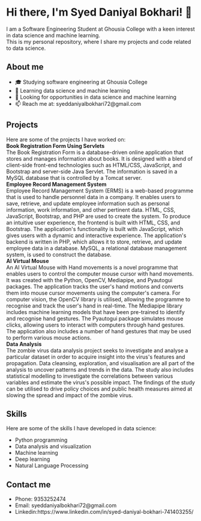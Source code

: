 <!DOCTYPE html>
<html lang="en">
<head>
    <meta charset="UTF-8">
    <meta http-equiv="X-UA-Compatible" content="IE=edge">
    <meta name="viewport" content="width=device-width, initial-scale=1.0">
    <title>Readme</title>
</head>
<body>
    <p>
     <h1>   Hi there, I'm Syed Daniyal Bokhari! 👋 </h1>
        I am a Software Engineering Student at Ghousia College with a keen interest in data science and machine learning.
        <br>
        This is my personal repository, where I share my projects and code related to data science.
        <br>
       <h2>  About me </h2>
       <ul> 
     <li>  🎓 Studying software engineering at Ghousia College </li>  
     <li>    🌱 Learning data science and machine learning </li> 
     <li>   💼 Looking for opportunities in data science and machine learning</li> 
     <li>    📫 Reach me at: syeddaniyalbokhari72@gmail.com</li>
    </ul>
       <h2>  Projects </h2>
        Here are some of the projects I have worked on:
        <br>
      <b>   Book Registration Form Using Servlets </b>
      <br>
        The Book Registration Form is a database-driven online application that stores and manages information about books. It is designed with a blend of client-side front-end technologies such as HTML/CSS, JavaScript, and Bootstrap and server-side Java Servlet. The information is saved in a MySQL database that is controlled by a Tomcat server.
        <br>
      <b>  Employee Record Management System </b> 
      <br>
        Employee Record Management System (ERMS) is a web-based programme that is used to handle personnel data in a company. It enables users to save, retrieve, and update employee information such as personal information, work information, and other pertinent data. HTML, CSS, JavaScript, Bootstrap, and PHP are used to create the system. To produce an intuitive user experience, the frontend is built with HTML, CSS, and Bootstrap. The application's functionality is built with JavaScript, which gives users with a dynamic and interactive experience. The application's backend is written in PHP, which allows it to store, retrieve, and update employee data in a database. MySQL, a relational database management system, is used to construct the database.
        <br>
      <b>  AI Virtual Mouse </b> 
      <br>
        An AI Virtual Mouse with Hand movements is a novel programme that enables users to control the computer mouse cursor with hand movements. It was created with the Python, OpenCV, Mediapipe, and Pyautogui packages. The application tracks the user's hand motions and converts them into mouse cursor movements using the computer's camera. For computer vision, the OpenCV library is utilised, allowing the programme to recognise and track the user's hand in real-time. The Mediapipe library includes machine learning models that have been pre-trained to identify and recognise hand gestures. The Pyautogui package simulates mouse clicks, allowing users to interact with computers through hand gestures. The application also includes a number of hand gestures that may be used to perform various mouse actions.
        <br>
      <b>   Data Analysis </b>
      <br>
        The zombie virus data analysis project seeks to investigate and analyse a particular dataset in order to acquire insight into the virus's features and propagation. Data cleansing, exploration, and visualisation are all part of the analysis to uncover patterns and trends in the data. The study also includes statistical modelling to investigate the correlations between various variables and estimate the virus's possible impact. The findings of the study can be utilised to drive policy choices and public health measures aimed at slowing the spread and impact of the zombie virus.
        <br>
    </p>
       <h2>  Skills </h2>
        Here are some of the skills I have developed in data science:
        <br> 
        <ul> 
     <li>  Python programming  </li> 
     <li>       Data analysis and visualization </li>  
     <li>        Machine learning </li> 
     <li>      Deep learning </li>  
     <li>       Natural Language Processing </li> 
    </ul>
     <h2>  Contact me </h2>  
     <ul> 
    <li>   Phone: 9353252474  </li> 
    <li>       Email: syeddaniyalbokhari72@gmail.com</li>  
    <li>     Linkedin:https://www.linkedin.com/in/syed-daniyal-bokhari-741403255/  </li>  
    </ul>
   
</body>
</html>
